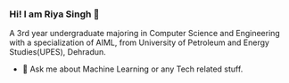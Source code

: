 ### Hi!  I am Riya Singh 👋

A 3rd year undergraduate majoring in Computer Science and Engineering with a specialization of AIML, from University of Petroleum and Energy Studies(UPES), Dehradun. 

- 💬 Ask me about Machine Learning or any Tech related stuff.

